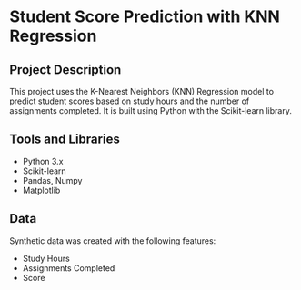 # Student Score Prediction with KNN Regression

## Project Description
This project uses the K-Nearest Neighbors (KNN) Regression model to predict student scores based on study hours and the number of assignments completed. It is built using Python with the Scikit-learn library.

## Tools and Libraries
- Python 3.x
- Scikit-learn
- Pandas, Numpy
- Matplotlib

## Data
Synthetic data was created with the following features:
- Study Hours
- Assignments Completed
- Score
